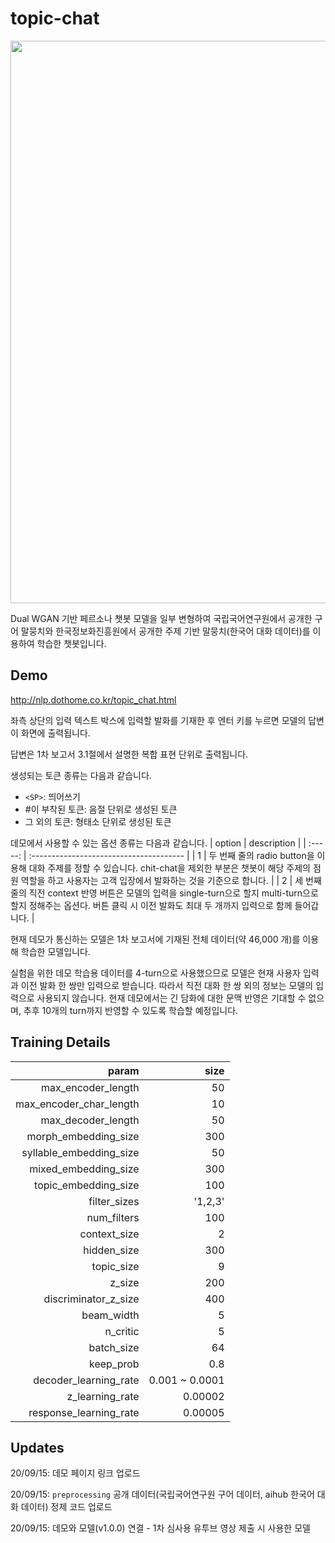 # topic-chat

<p float="left" align="center">
    <img width="900" src="http://nlp.dothome.co.kr/model1.png" />  
</p>
Dual WGAN 기반 페르소나 챗봇 모델을 일부 변형하여 국립국어연구원에서 공개한 구어 말뭉치와 한국정보화진흥원에서 공개한 주제 기반 말뭉치(한국어 대화 데이터)를 이용하여 학습한 챗봇입니다.

## Demo

http://nlp.dothome.co.kr/topic_chat.html

좌측 상단의 입력 텍스트 박스에 입력할 발화를 기재한 후 엔터 키를 누르면 모델의 답변이 화면에 출력됩니다.

답변은 1차 보고서 3.1절에서 설명한 복합 표현 단위로 출력됩니다.

생성되는 토큰 종류는 다음과 같습니다.

- `<SP>`: 띄어쓰기
- #이 부착된 토큰: 음절 단위로 생성된 토큰
- 그 외의 토큰: 형태소 단위로 생성된 토큰
  
데모에서 사용할 수 있는 옵션 종류는 다음과 같습니다.
| option | description |
| :-----: | :-------------------------------------- |
| 1 | 두 번째 줄의 radio button을 이용해 대화 주제를 정할 수 있습니다. chit-chat을 제외한 부분은 챗봇이 해당 주제의 점원 역할을 하고 사용자는 고객 입장에서 발화하는 것을 기준으로 합니다. |
| 2 | 세 번째 줄의 직전 context 반영 버튼은 모델의 입력을 single-turn으로 할지 multi-turn으로 할지 정해주는 옵션다. 버튼 클릭 시 이전 발화도 최대 두 개까지 입력으로 함께 들어갑니다. |

현재 데모가 통신하는 모델은 1차 보고서에 기재된 전체 데이터(약 46,000 개)를 이용해 학습한 모델입니다.

실험을 위한 데모 학습용 데이터를 4-turn으로 사용했으므로 모델은 현재 사용자 입력과 이전 발화 한 쌍만 입력으로 받습니다. 따라서 직전 대화 한 쌍 외의 정보는 모델의 입력으로 사용되지 않습니다. 현재 데모에서는 긴 담화에 대한 문맥 반영은 기대할 수 없으며, 추후 10개의 turn까지 반영할 수 있도록 학습할 예정입니다.
## Training Details

| param | size |
| ----------------------: | -------------: |
| max_encoder_length      |             50 |
| max_encoder_char_length |             10 |
| max_decoder_length      |             50 |
| morph_embedding_size    |            300 |
| syllable_embedding_size |             50 |
| mixed_embedding_size    |            300 |
| topic_embedding_size    |            100 |
| filter_sizes            |        '1,2,3' |
| num_filters             |            100 |
| context_size            |              2 |
| hidden_size             |            300 |
| topic_size              |              9 |
| z_size                  |            200 |
| discriminator_z_size    |            400 |
| beam_width              |              5 |
| n_critic                |              5 |
| batch_size              |             64 |
| keep_prob               |            0.8 |
| decoder_learning_rate   | 0.001 ~ 0.0001 |
| z_learning_rate         |        0.00002 |
| response_learning_rate  |        0.00005 |

## Updates
20/09/15: 데모 페이지 링크 업로드

20/09/15: `preprocessing` 공개 데이터(국립국어연구원 구어 데이터, aihub 한국어 대화 데이터) 정제 코드 업로드

20/09/15: 데모와 모델(v1.0.0) 연결 - 1차 심사용 유투브 영상 제출 시 사용한 모델
